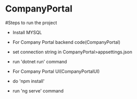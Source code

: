 # CompanyPortal

#Steps to run the project


* Install MYSQL
* For Company Portal backend code(CompanyPortal)
* set connection string in CompanyPortal>appsettings.json
* run 'dotnet run' command


* For Company Portal UI(CompanyPortalUI)
* do 'npm install'
* run 'ng serve' command